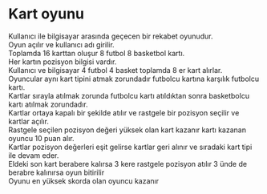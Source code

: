 # Kart oyunu
Kullanıcı ile bilgisayar arasında geçecen bir rekabet oyunudur.<br>
Oyun açılır ve kullanıcı adı girilir.<br>
Toplamda 16 karttan oluşur 8 futbol 8 basketbol kartı.<br>
Her kartın pozisyon bilgisi vardır.<br>
Kullanıcı ve bilgisayar 4 futbol 4 basket toplamda 8 er kart alırlar.<br>
Oyuncular aynı kart tipini atmak zorundadır futbolcu kartına karşılık futbolcu kartı.<br>
Kartlar sırayla atılmak zorunda futbolcu kartı atıldıktan sonra basketbolcu kartı atılmak zorundadır.<br>
Kartlar ortaya kapalı bir şekilde atılır ve rastgele bir pozisyon seçilir ve kartlar açılır.<br>
Rastgele seçilen pozisyon değeri yüksek olan kart kazanır kartı kazanan oyuncu 10 puan alır.<br>
Kartlar pozisyon değerleri eşit gelirse kartlar geri alınır ve sıradaki kart tipi ile devam eder.<br>
Eldeki son kart berabere kalırsa 3 kere rastgele pozisyon atılır 3 ünde de berabre kalınırsa oyun bitirilir<br>
Oyunu en yüksek skorda olan oyuncu kazanır<br>
